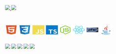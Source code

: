<div>
  <a href="https://github.com/ricardoasgs">
    <img
      height="160em"
      src="https://github-readme-stats.vercel.app/api?username=ricardoasgs&show_icons=true&theme=dracula&include_all_commits=true&count_private=true"
    />
    <img
      height="160em"
      src="https://github-readme-stats.vercel.app/api/top-langs/?username=ricardoasgs&langs_count=5&theme=dracula&layout=compact"
    />
  </a>
</div>

##

<div style="display: inline_block">
  <br />
  <img
    align="center"
    alt="HTML"
    height="30"
    width="40"
    src="https://raw.githubusercontent.com/devicons/devicon/master/icons/html5/html5-original.svg"
  />
  <img
    align="center"
    alt="CSS"
    height="30"
    width="40"
    src="https://raw.githubusercontent.com/devicons/devicon/master/icons/css3/css3-original.svg"
  />
  <img
    align="center"
    alt="Javascript"
    height="30"
    width="40"
    src="https://raw.githubusercontent.com/devicons/devicon/master/icons/javascript/javascript-plain.svg"
  />
  <img
    align="center"
    alt="Typescript"
    height="30"
    width="40"
    src="https://raw.githubusercontent.com/devicons/devicon/master/icons/typescript/typescript-plain.svg"
  />
  <img
    align="center"
    alt="Nodejs"
    height="30"
    width="40"
    src="https://github.com/devicons/devicon/blob/master/icons/nodejs/nodejs-plain.svg"
  />
  <img
    align="center"
    alt="React"
    height="30"
    width="40"
    src="https://raw.githubusercontent.com/devicons/devicon/master/icons/react/react-original.svg"
  />
  <img
    align="center"
    alt="PHP"
    height="30"
    width="40"
    src="https://raw.githubusercontent.com/devicons/devicon/master/icons/php/php-original.svg"
  />
  <img
    align="center"
    alt="Java"
    height="30"
    width="40"
    src="https://raw.githubusercontent.com/devicons/devicon/master/icons/java/java-original.svg"
  />
</div>

##

<div>
  <a href="https://www.facebook.com/ricardoaugustogarcia" target="_blank"
    ><img
      src="https://img.shields.io/badge/Facebook-1877F2?style=for-the-badge&logo=facebook&logoColor=white"
      target="_blank"
  /></a>
  <a href="https://www.instagram.com/ricardoaugustogarcia/" target="_blank"
    ><img
      src="https://img.shields.io/badge/-Instagram-%23E4405F?style=for-the-badge&logo=instagram&logoColor=white"
      target="_blank"
  /></a>
  <a href="mailto:ricardoaugustogarcia@hotmail.com"
    ><img
      src="https://img.shields.io/badge/Microsoft_Outlook-0078D4?style=for-the-badge&logo=microsoft-outlook&logoColor=white"
      target="_blank"
  /></a>
  <a href="mailto:ricardoaugustogarcia72@gmail.com"
    ><img
      src="https://img.shields.io/badge/-Gmail-%23333?style=for-the-badge&logo=gmail&logoColor=white"
      target="_blank"
  /></a>
  <a
    href="https://www.linkedin.com/in/ricardo-augusto-garcia-a45321120/"
    target="_blank"
    ><img
      src="https://img.shields.io/badge/-LinkedIn-%230077B5?style=for-the-badge&logo=linkedin&logoColor=white"
      target="_blank"
  /></a>
</div>
